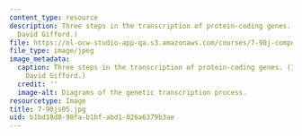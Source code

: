 ```yaml
---
content_type: resource
description: Three steps in the transcription of protein-coding genes. (Image by Prof.
  David Gifford.)
file: https://ol-ocw-studio-app-qa.s3.amazonaws.com/courses/7-90j-computational-functional-genomics-spring-2005/b1bd18d898fab1bfabd1026a6379b3ae_7-90js05.jpg
file_type: image/jpeg
image_metadata:
  caption: Three steps in the transcription of protein-coding genes. (Image by Prof.
    David Gifford.)
  credit: ''
  image-alt: Diagrams of the genetic transcription process.
resourcetype: Image
title: 7-90js05.jpg
uid: b1bd18d8-98fa-b1bf-abd1-026a6379b3ae
---
```

